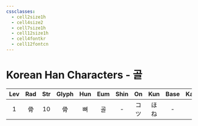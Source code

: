 ```yaml
---
cssclasses:
  - cell2size1h
  - cell4size2
  - cell7size1h
  - cell12size1h
  - cell4fontkr
  - cell12fontcn
---
```


# Korean Han Characters - 골

| Lev | Rad | Str | Glyph | Hun | Eum | Shin | On  | Kun | Base | Kana | Simp |   Man    |  Can  | Viet |
| :-: | :-: | :-: | :---: | :-: | :-: | :--: | :-: | :-: | :--: | :--: | :--: | :------: | :---: | :--: |
|  1  |  骨  | 10  |   骨   |  뼈  |  골  |  -   | コツ  | ほね  |  -   |  -   |  骨   | gū<br>gǔ | gwat1 | cốt  |
